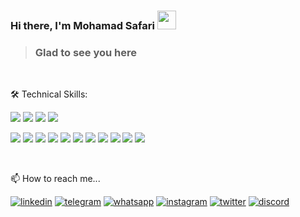 ### Hi there, I'm **Mohamad Safari** <img src="https://cdn-icons-png.flaticon.com/512/4666/4666845.png" width="30">

> ### Glad to see you here
<!-- ![visitors](https://visitor-badge.glitch.me/badge?page_id=safarioops&left_color=gray&right_color=yellow) -->

</br>

🛠 Technical Skills:

![](https://img.shields.io/badge/Tools-GitHub-informational?style=flat&logo=GitHub&color=2D333B&logoColor=white)
![](https://img.shields.io/badge/Code-HTML5-informational?style=flat&logo=HTML5&color=E34F26&logoColor=white)
![](https://img.shields.io/badge/Style-CSS3-informational?style=flat&logo=CSS3&color=1572B6&logoColor=white)
![](https://img.shields.io/badge/Style-Bootstrap-informational?style=flat&logo=Bootstrap&color=7952B3&logoColor=white)


![](https://img.shields.io/badge/AdobePhotoshop-informational?style=flat&logo=AdobePhotoshop&color=2D333B&logoColor=white)
![](https://img.shields.io/badge/AdobeIllustrator-informational?style=flat&logo=AdobeIllustrator&color=2D333B&logoColor=white)
![](https://img.shields.io/badge/AdobeAfterEffects-informational?style=flat&logo=AdobeAfterEffects&color=2D333B&logoColor=white)
![](https://img.shields.io/badge/AdobeInDesign-informational?style=flat&logo=AdobeInDesign&color=2D333B&logoColor=white)
![](https://img.shields.io/badge/AdobeLightroom-informational?style=flat&logo=AdobeLightroom&color=2D333B&logoColor=white)
![](https://img.shields.io/badge/AdobeXD-informational?style=flat&logo=AdobeXD&color=2D333B&logoColor=white)
![](https://img.shields.io/badge/Cinema4D-informational?style=flat&logo=Cinema4D&color=2D333B&logoColor=white)
![](https://img.shields.io/badge/MicrosoftOffice-informational?style=flat&logo=MicrosoftOffice&color=2D333B&logoColor=white)
![](https://img.shields.io/badge/Figma-informational?style=flat&logo=Figma&color=2D333B&logoColor=white)
![](https://img.shields.io/badge/Word-informational?style=flat&logo=Word&color=2D333B&logoColor=white)
![](https://img.shields.io/badge/Office-informational?style=flat&logo=Office&color=2D333B&logoColor=white)

</br>

📫 How to reach me...

[![linkedin](https://img.shields.io/badge/LinkedIn-0A66C2?style=for-the-badge&logo=LinkedIn&logoColor=white)](https://www.linkedin.com/in/safarioops)
[![telegram](https://img.shields.io/badge/Telegram-0088cc?style=for-the-badge&logo=Telegram&logoColor=white)](https://t.me/safarioops)
[![whatsapp](https://img.shields.io/badge/Whatsapp-25D366?style=for-the-badge&logo=Whatsapp&logoColor=white)](https://api.whatsapp.com/send?phone=+989134334214&text&app_absent=0)
[![instagram](https://img.shields.io/badge/Instagram-DD2A7B?style=for-the-badge&logo=Instagram&logoColor=white)](https://instagram.com/safarioops)
[![twitter](https://img.shields.io/badge/X-2D333B?style=for-the-badge&logo=X&logoColor=white)](https://x.com/safariooops)
[![discord](https://img.shields.io/badge/Discord-5865f2?style=for-the-badge&logo=Discord&logoColor=white)](https://discordapp.com/users/safarioops#4531)


<!--
**safarioops/safarioops** is a ✨ _special_ ✨ repository because its `README.md` (this file) appears on your GitHub profile.

Here are some ideas to get you started:

- 🔭 I’m currently working on ...
- 🌱 I’m currently learning ...
- 👯 I’m looking to collaborate on ...
- 🤔 I’m looking for help with ...
- 💬 Ask me about ...
- 📫 How to reach me: ...
- 😄 Pronouns: ...
- ⚡ Fun fact: ...
-->
